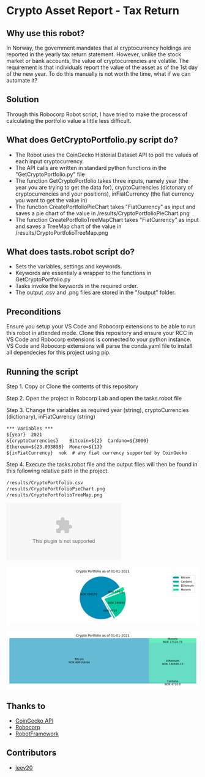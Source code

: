 # Crypto Asset Report - Tax Return
## Why use this robot? 
In Norway, the government mandates that al cryptocurrency holdings are reported in the yearly tax return statement. 
However, unlike the stock market or bank accounts, the value of cryptocurrencies are volatile. The requirement is that individuals report the value of the asset as of the 1st day of the new year. To do this manually is not worth the time, what if we can automate it? 

## Solution
Through this Robocorp Robot script, I have tried to make the process of calculating the portfolio value a little less difficult. 

## What does GetCryptoPortfolio.py script do?
- The Robot uses the CoinGecko Historial Dataset API to poll the values of each input cryptocurrency. 
- The API calls are written in standard python functions in the "GetCryptoPortfolio.py" file
- The function GetCryptoPortfolio takes three inputs, namely year (the year you are trying to get the data for), cryptoCurrencies (dictonary of cryptocurrencies and your positions), inFiatCurrency (the fiat currency you want to get the value in)
- The function CreatePortfolioPieChart takes "FiatCurrency" as input and saves a pie chart of the value in /results/CryptoPortfolioPieChart.png
- The function CreatePortfolioTreeMapChart takes "FiatCurrency" as input and saves a TreeMap chart of the value in /results/CryptoPortfolioTreeMap.png

## What does tasts.robot script do?
- Sets the variables, settings and keywords. 
- Keywords are essentialy a wrapper to the functions in GetCryptoPortfolio.py
- Tasks invoke the keywords in the required order.
- The output .csv and .png files are stored in the "/output" folder.

## Preconditions 
Ensure you setup your VS Code and Robocorp extensions to be able to run this robot in attended mode. 
Clone this repository and ensure your RCC in VS Code and Robocorp extensions is connected to your python instance. VS Code and Robocorp extensions will parse the conda.yaml file to install all dependecies for this project using pip. 


## Running the script 

Step 1. Copy or Clone the contents of this repository 

Step 2. Open the project in Robcorp Lab and open the tasks.robot file 

Step 3. Change the variables as required 
         year (string), 
         cryptoCurrencies (dictionary), 
         inFiatCurrency (string)
```
*** Variables ***
${year}  2021
&{cryptoCurrencies}    Bitcoin=${2}  Cardano=${3000}   Ethereum=${23.093898}  Monero=${13}
${inFiatCurrency}  nok  # any fiat currency supported by CoinGecko
```

Step 4. Execute the tasks.robot file and the output files will then be found in this following relative path in the project. 
```
/results/CryptoPortfolio.csv
/results/CryptoPortfolioPieChart.png
/results/CryptoPortfolioTreeMap.png
```

![CryptoPortfolioTable](https://github.com/jeev20/CryptoAssetReport/blob/main/results/CryptoPortfolio.csv)



![PieChart](https://github.com/jeev20/CryptoAssetReport/blob/main/results/CryptoPortfolioPieChart.png)



![TreeMapChart](https://github.com/jeev20/CryptoAssetReport/blob/main/results/CryptoPortfolioTreeMapChart.png)


## Thanks to 
* [CoinGecko API](https://www.coingecko.com/en/api)
* [Robocorp](https://robocorp.com)
* [RobotFramework](https://robotframework.org/)


## Contributors
* [jeev20]("https://github.com/jeev20")
